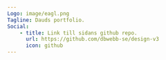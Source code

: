 ```yaml
---
Logo: image/eagl.png
Tagline: Dauds portfolio.
Social:
    - title: Link till sidans github repo.
      url: https://github.com/dbwebb-se/design-v3
      icon: github
---
```

